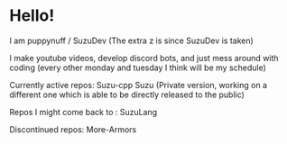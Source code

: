 # Hello!
I am puppynuff / SuzuDev (The extra z is since SuzuDev is taken)

I make youtube videos, develop discord bots, and just mess around with coding (every other monday and tuesday I think will be my schedule)

Currently active repos:
Suzu-cpp
Suzu (Private version, working on a different one which is able to be directly released to the public)

Repos I might come back to :
SuzuLang

Discontinued repos:
More-Armors
